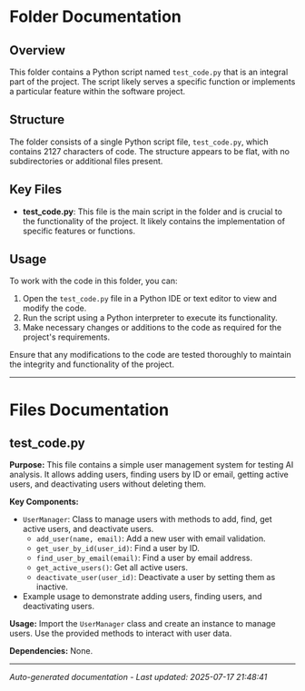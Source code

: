 # Folder Documentation

## Overview
This folder contains a Python script named `test_code.py` that is an integral part of the project. The script likely serves a specific function or implements a particular feature within the software project.

## Structure
The folder consists of a single Python script file, `test_code.py`, which contains 2127 characters of code. The structure appears to be flat, with no subdirectories or additional files present.

## Key Files
- **test_code.py**: This file is the main script in the folder and is crucial to the functionality of the project. It likely contains the implementation of specific features or functions.

## Usage
To work with the code in this folder, you can:
1. Open the `test_code.py` file in a Python IDE or text editor to view and modify the code.
2. Run the script using a Python interpreter to execute its functionality.
3. Make necessary changes or additions to the code as required for the project's requirements.

Ensure that any modifications to the code are tested thoroughly to maintain the integrity and functionality of the project.

---

# Files Documentation

## test_code.py

**Purpose:** This file contains a simple user management system for testing AI analysis. It allows adding users, finding users by ID or email, getting active users, and deactivating users without deleting them.

**Key Components:**
- `UserManager`: Class to manage users with methods to add, find, get active users, and deactivate users.
  - `add_user(name, email)`: Add a new user with email validation.
  - `get_user_by_id(user_id)`: Find a user by ID.
  - `find_user_by_email(email)`: Find a user by email address.
  - `get_active_users()`: Get all active users.
  - `deactivate_user(user_id)`: Deactivate a user by setting them as inactive.
- Example usage to demonstrate adding users, finding users, and deactivating users.

**Usage:** Import the `UserManager` class and create an instance to manage users. Use the provided methods to interact with user data.

**Dependencies:** None.

---
*Auto-generated documentation - Last updated: 2025-07-17 21:48:41*

